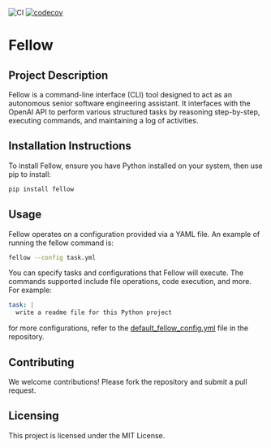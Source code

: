 ![CI](https://github.com/ManuelZierl/fellow/actions/workflows/ci.yml/badge.svg?branch=master)
[![codecov](https://codecov.io/gh/ManuelZierl/fellow/branch/master/graph/badge.svg)](https://codecov.io/gh/ManuelZierl/fellow)

# Fellow

## Project Description
Fellow is a command-line interface (CLI) tool designed to act as an autonomous senior software engineering assistant. It interfaces with the OpenAI API to perform various structured tasks by reasoning step-by-step, executing commands, and maintaining a log of activities.

## Installation Instructions
To install Fellow, ensure you have Python installed on your system, then use pip to install:
```bash
pip install fellow
```

## Usage
Fellow operates on a configuration provided via a YAML file. An example of running the fellow command is:
```bash
fellow --config task.yml
```
You can specify tasks and configurations that Fellow will execute. The commands supported include file operations, code execution, and more. For example:
```yaml
task: |
  write a readme file for this Python project
``` 
for more configurations, refer to the [default_fellow_config.yml](fellow/default_fellow_config.yml) file in the repository.

## Contributing
We welcome contributions! Please fork the repository and submit a pull request.

## Licensing
This project is licensed under the MIT License.